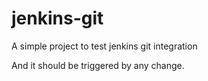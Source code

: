 # jenkins-git

A simple project to test jenkins git integration

And it should be triggered by any change.
